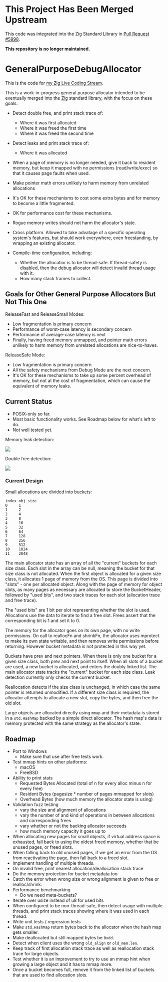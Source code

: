 # This Project Has Been Merged Upstream

This code was integrated into the Zig Standard Library in
[Pull Request #5998](https://github.com/ziglang/zig/pull/5998).

**This repository is no longer maintained.**

# GeneralPurposeDebugAllocator

This is the code for [my Zig Live Coding Stream](https://www.twitch.tv/andrewrok).

This is a work-in-progress general purpose allocator intended to be eventually merged
into the [Zig](https://ziglang.org/) standard library, with the focus on these goals:

 * Detect double free, and print stack trace of:
   - Where it was first allocated
   - Where it was freed the first time
   - Where it was freed the second time

 * Detect leaks and print stack trace of:
   - Where it was allocated

 * When a page of memory is no longer needed, give it back to resident memory,
   but keep it mapped with no permissions (read/write/exec) so that it causes
   page faults when used.

 * Make pointer math errors unlikely to harm memory from
   unrelated allocations

 * It's OK for these mechanisms to cost some extra bytes and for
   memory to become a little fragmented.

 * OK for performance cost for these mechanisms.

 * Rogue memory writes should not harm the allocator's state.

 * Cross platform. Allowed to take advatage of a specific operating system's
   features, but should work everywhere, even freestanding, by wrapping an
   existing allocator.

 * Compile-time configuration, including:
   - Whether the allocatior is to be thread-safe. If thread-safety is disabled,
     then the debug allocator will detect invalid thread usage with it.
   - How many stack frames to collect.

## Goals for Other General Purpose Allocators But Not This One

ReleaseFast and ReleaseSmall Modes:

 * Low fragmentation is primary concern
 * Performance of worst-case latency is secondary concern
 * Performance of average-case latency is next
 * Finally, having freed memory unmapped, and pointer math errors unlikely to
   harm memory from unrelated allocations are nice-to-haves.

ReleaseSafe Mode:

 * Low fragmentation is primary concern
 * All the safety mechanisms from Debug Mode are the next concern.
 * It's OK for these mechanisms to take up some percent overhead
   of memory, but not at the cost of fragmentation, which can cause
   the equivalent of memory leaks.

## Current Status

 * POSIX-only so far.
 * Most basic functionality works. See Roadmap below for what's left to do.
 * Not well tested yet.

Memory leak detection:

![](https://i.imgur.com/KufxrKm.png)

Double free detection:

![](https://i.imgur.com/5M5xS95.png)

### Current Design

Small allocations are divided into buckets:

```
index obj_size
0     1
1     2
2     4
3     8
4     16
5     32
6     64
7     128
8     256
9     512
10    1024
11    2048
```

The main allocator state has an array of all the "current" buckets for each
size class. Each slot in the array can be null, meaning the bucket for that
size class is not allocated. When the first object is allocated for a given
size class, it allocates 1 page of memory from the OS. This page is
divided into "slots" - one per allocated object. Along with the page of memory
for object slots, as many pages as necessary are allocated to store the
BucketHeader, followed by "used bits", and two stack traces for each slot
(allocation trace and free trace).

The "used bits" are 1 bit per slot representing whether the slot is used.
Allocations use the data to iterate to find a free slot. Frees assert that the
corresponding bit is 1 and set it to 0.

The memory for the allocator goes on its own page, with no write permissions.
On call to reallocFn and shrinkFn, the allocator uses mprotect to make its own state
writable, and then removes write permissions before returning. However bucket
metadata is not protected in this way yet.

Buckets have prev and next pointers. When there is only one bucket for a given
size class, both prev and next point to itself. When all slots of a bucket are
used, a new bucket is allocated, and enters the doubly linked list. The main
allocator state tracks the "current" bucket for each size class. Leak detection
currently only checks the current bucket.

Reallocation detects if the size class is unchanged, in which case the same
pointer is returned unmodified. If a different size class is required, the
allocator attempts to allocate a new slot, copy the bytes, and then free the
old slot.

Large objects are allocated directly using `mmap` and their metadata is stored
in a `std.HashMap` backed by a simple direct allocator. The hash map's data
is memory protected with the same strategy as the allocator's state.

## Roadmap

* Port to Windows
  - Make sure that use after free tests work.
* Test mmap hints on other platforms:
  - macOS
  - FreeBSD
* Ability to print stats
  - Requested Bytes Allocated (total of n for every alloc minus n for every free)
  - Resident Bytes (pagesize * number of pages mmapped for slots)
  - Overhead Bytes (how much memory the allocator state is using)
* Validation fuzz testing
  - vary the size and alignment of allocations
  - vary the number of and kind of operations in between allocations and
    corresponding frees
  - vary whether or not the backing allocator succeeds
  - how much memory capacity it goes up to
* When allocating new pages for small objects, if virtual address space is
  exhausted, fall back to using the oldest freed memory, whether that be
  unused pages, or freed slots.
* When falling back to old unused pages, if we get an error from the OS from
  reactivating the page, then fall back to a freed slot.
* Implement handling of multiple threads.
* On invalid free, print nearest allocation/deallocation stack trace
* Do the memory protection for bucket metadata too
* Catch the error when wrong size or wrong alignment is given to free or realloc/shrink.
* Performance benchmarking
  - Do we need meta-buckets?
* Iterate over usize instead of u8 for used bits
* When configured to be non-thread-safe, then detect usage with multiple threads,
  and print stack traces showing where it was used in each thread.
* Write unit tests / regression tests
* Make `std.HashMap` return bytes back to the allocator when the hash map gets
  smaller.
* Make deallocated but still mapped bytes be `0xdd`.
* Detect when client uses the wrong `old_align` or `old_mem.len`.
* Keep track of first allocation stack trace as well as reallocation stack trace
  for large objects.
* Test whether it is an improvement to try to use an mmap hint when growing
  a large object and it has to mmap more.
* Once a bucket becomes full, remove it from the linked list of buckets that are
  used to find allocation slots.
